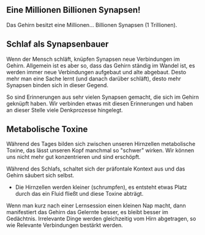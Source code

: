 ## Eine Millionen Billionen Synapsen!
Das Gehirn besitzt eine Millionen... Billionen Synapsen (1 Trillionen).

## Schlaf als Synapsenbauer
Wenn der Mensch schläft, knüpfen Synapsen neue Verbindungen im Gehirn. Allgemein ist es aber so, dass das Gehirn ständig im Wandel ist, es werden immer neue Verbindungen aufgebaut und alte abgebaut. Desto mehr man eine Sache lernt (und danach darüber schläft), desto mehr Synapsen binden sich in dieser Gegend.

So sind Erinnerungen aus sehr vielen Synapsen gemacht, die sich im Gehirn geknüpft haben. Wir verbinden etwas mit diesen Erinnerungen und haben an dieser Stelle viele Denkprozesse hingelegt.

## Metabolische Toxine
Während des Tages bilden sich zwischen unseren Hirnzellen metabolische Toxine, das lässt unseren Kopf manchmal so "schwer" wirken. Wir können uns nicht mehr gut konzentrieren und sind erschöpft.

Während des Schlafs, schaltet sich der präfontale Kontext aus und das Gehirn säubert sich selbst.
- Die Hirnzellen werden kleiner (schrumpfen), es entsteht etwas Platz durch das ein Fluid fließt und diese Toxine abträgt.

Wenn man kurz nach einer Lernsession einen kleinen Nap macht, dann manifestiert das Gehirn das Gelernte besser, es bleibt besser im Gedächtnis. Irrelevante Dinge werden gleichzeitig vom Hirn abgetragen, so wie Relevante Verbindungen bestärkt werden.